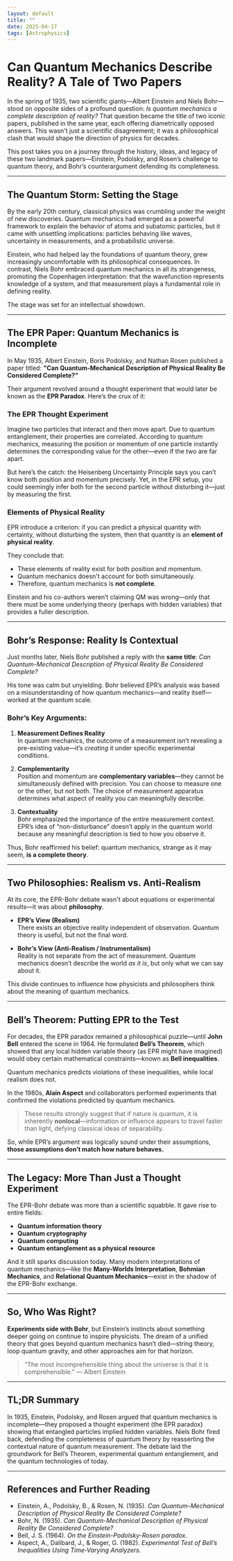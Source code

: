 ```yaml
---
layout: default
title: ""
date: 2025-04-17
tags: [Astrophysics]
---
```


# Can Quantum Mechanics Describe Reality? A Tale of Two Papers

In the spring of 1935, two scientific giants—Albert Einstein and Niels Bohr—stood on opposite sides of a profound question: *Is quantum mechanics a complete description of reality?* That question became the title of two iconic papers, published in the same year, each offering diametrically opposed answers. This wasn't just a scientific disagreement; it was a philosophical clash that would shape the direction of physics for decades.

<!--more-->

This post takes you on a journey through the history, ideas, and legacy of these two landmark papers—Einstein, Podolsky, and Rosen’s challenge to quantum theory, and Bohr’s counterargument defending its completeness.

---

## The Quantum Storm: Setting the Stage

By the early 20th century, classical physics was crumbling under the weight of new discoveries. Quantum mechanics had emerged as a powerful framework to explain the behavior of atoms and subatomic particles, but it came with unsettling implications: particles behaving like waves, uncertainty in measurements, and a probabilistic universe.

Einstein, who had helped lay the foundations of quantum theory, grew increasingly uncomfortable with its philosophical consequences. In contrast, Niels Bohr embraced quantum mechanics in all its strangeness, promoting the Copenhagen interpretation: that the wavefunction represents knowledge of a system, and that measurement plays a fundamental role in defining reality.

The stage was set for an intellectual showdown.

---

## The EPR Paper: Quantum Mechanics is Incomplete

In May 1935, Albert Einstein, Boris Podolsky, and Nathan Rosen published a paper titled: **"Can Quantum-Mechanical Description of Physical Reality Be Considered Complete?"**

Their argument revolved around a thought experiment that would later be known as the **EPR Paradox**. Here’s the crux of it:

### The EPR Thought Experiment

Imagine two particles that interact and then move apart. Due to quantum entanglement, their properties are correlated. According to quantum mechanics, measuring the position or momentum of one particle instantly determines the corresponding value for the other—even if the two are far apart.

But here’s the catch: the Heisenberg Uncertainty Principle says you can’t know both position and momentum precisely. Yet, in the EPR setup, you could seemingly infer both for the second particle without disturbing it—just by measuring the first.

### Elements of Physical Reality

EPR introduce a criterion: if you can predict a physical quantity with certainty, without disturbing the system, then that quantity is an **element of physical reality**.

They conclude that:
- These elements of reality exist for both position and momentum.
- Quantum mechanics doesn't account for both simultaneously.
- Therefore, quantum mechanics is **not complete**.

Einstein and his co-authors weren’t claiming QM was wrong—only that there must be some underlying theory (perhaps with hidden variables) that provides a fuller description.

---

## Bohr’s Response: Reality Is Contextual

Just months later, Niels Bohr published a reply with the **same title**: *Can Quantum-Mechanical Description of Physical Reality Be Considered Complete?*

His tone was calm but unyielding. Bohr believed EPR’s analysis was based on a misunderstanding of how quantum mechanics—and reality itself—worked at the quantum scale.

### Bohr’s Key Arguments:

1. **Measurement Defines Reality**  
   In quantum mechanics, the outcome of a measurement isn’t revealing a pre-existing value—it’s *creating* it under specific experimental conditions.

2. **Complementarity**  
   Position and momentum are **complementary variables**—they cannot be simultaneously defined with precision. You can choose to measure one or the other, but not both. The choice of measurement apparatus determines what aspect of reality you can meaningfully describe.

3. **Contextuality**  
   Bohr emphasized the importance of the entire measurement context. EPR’s idea of “non-disturbance” doesn’t apply in the quantum world because any meaningful description is tied to how you observe it.

Thus, Bohr reaffirmed his belief: quantum mechanics, strange as it may seem, **is a complete theory**.

---

## Two Philosophies: Realism vs. Anti-Realism

At its core, the EPR-Bohr debate wasn't about equations or experimental results—it was about **philosophy**.

- **EPR’s View (Realism)**  
  There exists an objective reality independent of observation. Quantum theory is useful, but not the final word.

- **Bohr’s View (Anti-Realism / Instrumentalism)**  
  Reality is not separate from the act of measurement. Quantum mechanics doesn’t describe the world *as it is*, but only what we can say about it.

This divide continues to influence how physicists and philosophers think about the meaning of quantum mechanics.

---

## Bell’s Theorem: Putting EPR to the Test

For decades, the EPR paradox remained a philosophical puzzle—until **John Bell** entered the scene in 1964. He formulated **Bell’s Theorem**, which showed that any local hidden variable theory (as EPR might have imagined) would obey certain mathematical constraints—known as **Bell inequalities**.

Quantum mechanics predicts violations of these inequalities, while local realism does not.

In the 1980s, **Alain Aspect** and collaborators performed experiments that confirmed the violations predicted by quantum mechanics.

> These results strongly suggest that if nature is quantum, it is inherently **nonlocal**—information or influence appears to travel faster than light, defying classical ideas of separability.

So, while EPR’s argument was logically sound under their assumptions, **those assumptions don’t match how nature behaves.**

---

## The Legacy: More Than Just a Thought Experiment

The EPR-Bohr debate was more than a scientific squabble. It gave rise to entire fields:

- **Quantum information theory**
- **Quantum cryptography**
- **Quantum computing**
- **Quantum entanglement as a physical resource**

And it still sparks discussion today. Many modern interpretations of quantum mechanics—like the **Many-Worlds Interpretation**, **Bohmian Mechanics**, and **Relational Quantum Mechanics**—exist in the shadow of the EPR-Bohr exchange.

---

## So, Who Was Right?

**Experiments side with Bohr**, but Einstein’s instincts about something deeper going on continue to inspire physicists. The dream of a unified theory that goes beyond quantum mechanics hasn’t died—string theory, loop quantum gravity, and other approaches aim for that horizon.

> “The most incomprehensible thing about the universe is that it is comprehensible.” — Albert Einstein

---

## TL;DR Summary

In 1935, Einstein, Podolsky, and Rosen argued that quantum mechanics is incomplete—they proposed a thought experiment (the EPR paradox) showing that entangled particles implied hidden variables. Niels Bohr fired back, defending the completeness of quantum theory by reasserting the contextual nature of quantum measurement. The debate laid the groundwork for Bell’s Theorem, experimental quantum entanglement, and the quantum technologies of today.

---

## References and Further Reading

- Einstein, A., Podolsky, B., & Rosen, N. (1935). *Can Quantum-Mechanical Description of Physical Reality Be Considered Complete?*
- Bohr, N. (1935). *Can Quantum-Mechanical Description of Physical Reality Be Considered Complete?*
- Bell, J. S. (1964). *On the Einstein-Podolsky-Rosen paradox.*
- Aspect, A., Dalibard, J., & Roger, G. (1982). *Experimental Test of Bell’s Inequalities Using Time‐Varying Analyzers.*

